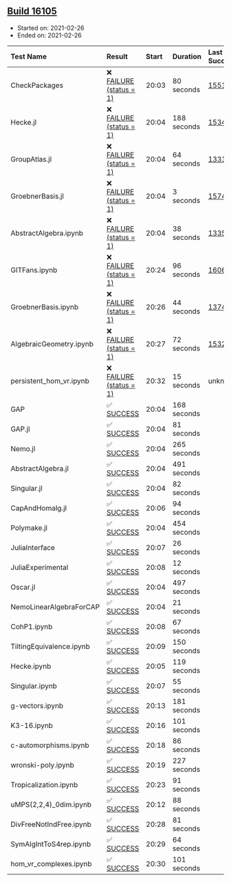 ## [Build 16105](https://oscarci.mathematik.uni-kl.de/job/oscar/16105/)

* Started on: 2021-02-26
* Ended on: 2021-02-26

| Test Name    | Result | Start | Duration | Last Success | First Failure |
|:-------------|:-------|:------|:---------|:-------------|:--------------|
| CheckPackages | ❌ [FAILURE (status = 1)](https://oscarci.mathematik.uni-kl.de/job/oscar/16105/artifact/logs/build-16105/CheckPackages.log) | 20:03 | 80 seconds | [15514](https://oscarci.mathematik.uni-kl.de/job/oscar/15514/) | [15515](https://oscarci.mathematik.uni-kl.de/job/oscar/15515/) |
| Hecke.jl | ❌ [FAILURE (status = 1)](https://oscarci.mathematik.uni-kl.de/job/oscar/16105/artifact/logs/build-16105/Hecke.jl.log) | 20:04 | 188 seconds | [15344](https://oscarci.mathematik.uni-kl.de/job/oscar/15344/) | [15348](https://oscarci.mathematik.uni-kl.de/job/oscar/15348/) |
| GroupAtlas.jl | ❌ [FAILURE (status = 1)](https://oscarci.mathematik.uni-kl.de/job/oscar/16105/artifact/logs/build-16105/GroupAtlas.jl.log) | 20:04 | 64 seconds | [13311](https://oscarci.mathematik.uni-kl.de/job/oscar/13311/) | [13312](https://oscarci.mathematik.uni-kl.de/job/oscar/13312/) |
| GroebnerBasis.jl | ❌ [FAILURE (status = 1)](https://oscarci.mathematik.uni-kl.de/job/oscar/16105/artifact/logs/build-16105/GroebnerBasis.jl.log) | 20:04 | 3 seconds | [15745](https://oscarci.mathematik.uni-kl.de/job/oscar/15745/) | [15746](https://oscarci.mathematik.uni-kl.de/job/oscar/15746/) |
| AbstractAlgebra.ipynb | ❌ [FAILURE (status = 1)](https://oscarci.mathematik.uni-kl.de/job/oscar/16105/artifact/logs/build-16105/AbstractAlgebra.ipynb.log) | 20:04 | 38 seconds | [13355](https://oscarci.mathematik.uni-kl.de/job/oscar/13355/) | [13356](https://oscarci.mathematik.uni-kl.de/job/oscar/13356/) |
| GITFans.ipynb | ❌ [FAILURE (status = 1)](https://oscarci.mathematik.uni-kl.de/job/oscar/16105/artifact/logs/build-16105/GITFans.ipynb.log) | 20:24 | 96 seconds | [16068](https://oscarci.mathematik.uni-kl.de/job/oscar/16068/) | [16069](https://oscarci.mathematik.uni-kl.de/job/oscar/16069/) |
| GroebnerBasis.ipynb | ❌ [FAILURE (status = 1)](https://oscarci.mathematik.uni-kl.de/job/oscar/16105/artifact/logs/build-16105/GroebnerBasis.ipynb.log) | 20:26 | 44 seconds | [13748](https://oscarci.mathematik.uni-kl.de/job/oscar/13748/) | [13749](https://oscarci.mathematik.uni-kl.de/job/oscar/13749/) |
| AlgebraicGeometry.ipynb | ❌ [FAILURE (status = 1)](https://oscarci.mathematik.uni-kl.de/job/oscar/16105/artifact/logs/build-16105/AlgebraicGeometry.ipynb.log) | 20:27 | 72 seconds | [15322](https://oscarci.mathematik.uni-kl.de/job/oscar/15322/) | [15323](https://oscarci.mathematik.uni-kl.de/job/oscar/15323/) |
| persistent_hom_vr.ipynb | ❌ [FAILURE (status = 1)](https://oscarci.mathematik.uni-kl.de/job/oscar/16105/artifact/logs/build-16105/persistent_hom_vr.ipynb.log) | 20:32 | 15 seconds | unknown | unknown |
| GAP | ✅ [SUCCESS](https://oscarci.mathematik.uni-kl.de/job/oscar/16105/artifact/logs/build-16105/GAP.log) | 20:04 | 168 seconds |  |  |
| GAP.jl | ✅ [SUCCESS](https://oscarci.mathematik.uni-kl.de/job/oscar/16105/artifact/logs/build-16105/GAP.jl.log) | 20:04 | 81 seconds |  |  |
| Nemo.jl | ✅ [SUCCESS](https://oscarci.mathematik.uni-kl.de/job/oscar/16105/artifact/logs/build-16105/Nemo.jl.log) | 20:04 | 265 seconds |  |  |
| AbstractAlgebra.jl | ✅ [SUCCESS](https://oscarci.mathematik.uni-kl.de/job/oscar/16105/artifact/logs/build-16105/AbstractAlgebra.jl.log) | 20:04 | 491 seconds |  |  |
| Singular.jl | ✅ [SUCCESS](https://oscarci.mathematik.uni-kl.de/job/oscar/16105/artifact/logs/build-16105/Singular.jl.log) | 20:04 | 82 seconds |  |  |
| CapAndHomalg.jl | ✅ [SUCCESS](https://oscarci.mathematik.uni-kl.de/job/oscar/16105/artifact/logs/build-16105/CapAndHomalg.jl.log) | 20:06 | 94 seconds |  |  |
| Polymake.jl | ✅ [SUCCESS](https://oscarci.mathematik.uni-kl.de/job/oscar/16105/artifact/logs/build-16105/Polymake.jl.log) | 20:04 | 454 seconds |  |  |
| JuliaInterface | ✅ [SUCCESS](https://oscarci.mathematik.uni-kl.de/job/oscar/16105/artifact/logs/build-16105/JuliaInterface.log) | 20:07 | 26 seconds |  |  |
| JuliaExperimental | ✅ [SUCCESS](https://oscarci.mathematik.uni-kl.de/job/oscar/16105/artifact/logs/build-16105/JuliaExperimental.log) | 20:08 | 12 seconds |  |  |
| Oscar.jl | ✅ [SUCCESS](https://oscarci.mathematik.uni-kl.de/job/oscar/16105/artifact/logs/build-16105/Oscar.jl.log) | 20:04 | 497 seconds |  |  |
| NemoLinearAlgebraForCAP | ✅ [SUCCESS](https://oscarci.mathematik.uni-kl.de/job/oscar/16105/artifact/logs/build-16105/NemoLinearAlgebraForCAP.log) | 20:04 | 21 seconds |  |  |
| CohP1.ipynb | ✅ [SUCCESS](https://oscarci.mathematik.uni-kl.de/job/oscar/16105/artifact/logs/build-16105/CohP1.ipynb.log) | 20:08 | 67 seconds |  |  |
| TiltingEquivalence.ipynb | ✅ [SUCCESS](https://oscarci.mathematik.uni-kl.de/job/oscar/16105/artifact/logs/build-16105/TiltingEquivalence.ipynb.log) | 20:09 | 150 seconds |  |  |
| Hecke.ipynb | ✅ [SUCCESS](https://oscarci.mathematik.uni-kl.de/job/oscar/16105/artifact/logs/build-16105/Hecke.ipynb.log) | 20:05 | 119 seconds |  |  |
| Singular.ipynb | ✅ [SUCCESS](https://oscarci.mathematik.uni-kl.de/job/oscar/16105/artifact/logs/build-16105/Singular.ipynb.log) | 20:07 | 55 seconds |  |  |
| g-vectors.ipynb | ✅ [SUCCESS](https://oscarci.mathematik.uni-kl.de/job/oscar/16105/artifact/logs/build-16105/g-vectors.ipynb.log) | 20:13 | 181 seconds |  |  |
| K3-16.ipynb | ✅ [SUCCESS](https://oscarci.mathematik.uni-kl.de/job/oscar/16105/artifact/logs/build-16105/K3-16.ipynb.log) | 20:16 | 101 seconds |  |  |
| c-automorphisms.ipynb | ✅ [SUCCESS](https://oscarci.mathematik.uni-kl.de/job/oscar/16105/artifact/logs/build-16105/c-automorphisms.ipynb.log) | 20:18 | 86 seconds |  |  |
| wronski-poly.ipynb | ✅ [SUCCESS](https://oscarci.mathematik.uni-kl.de/job/oscar/16105/artifact/logs/build-16105/wronski-poly.ipynb.log) | 20:19 | 227 seconds |  |  |
| Tropicalization.ipynb | ✅ [SUCCESS](https://oscarci.mathematik.uni-kl.de/job/oscar/16105/artifact/logs/build-16105/Tropicalization.ipynb.log) | 20:23 | 91 seconds |  |  |
| uMPS(2,2,4)_0dim.ipynb | ✅ [SUCCESS](https://oscarci.mathematik.uni-kl.de/job/oscar/16105/artifact/logs/build-16105/uMPS-2-2-4-_0dim.ipynb.log) | 20:12 | 88 seconds |  |  |
| DivFreeNotIndFree.ipynb | ✅ [SUCCESS](https://oscarci.mathematik.uni-kl.de/job/oscar/16105/artifact/logs/build-16105/DivFreeNotIndFree.ipynb.log) | 20:28 | 81 seconds |  |  |
| SymAlgIntToS4rep.ipynb | ✅ [SUCCESS](https://oscarci.mathematik.uni-kl.de/job/oscar/16105/artifact/logs/build-16105/SymAlgIntToS4rep.ipynb.log) | 20:29 | 64 seconds |  |  |
| hom_vr_complexes.ipynb | ✅ [SUCCESS](https://oscarci.mathematik.uni-kl.de/job/oscar/16105/artifact/logs/build-16105/hom_vr_complexes.ipynb.log) | 20:30 | 101 seconds |  |  |
